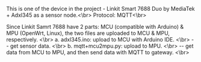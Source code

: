 This is one of the device in the project - Linkit Smart 7688 Duo by MediaTek + Adxl345 as a sensor node.<\br>
Protocol: MQTT<\br>

Since Linkit Samrt 7688 have 2 parts: MCU (compatible with Arduino) & MPU (OpenWrt, Linux), the two files are uploaded to MCU & MPU, respectively. <\br>
	a. adxl345.ino: upload to MCU with Arduino IDE. <\br>
			-- get sensor data. <\br>
	b. mqtt+mcu2mpu.py: upload to MPU. <\br>
			-- get data from MCU to MPU, and then send data with MQTT to gateway. <\br>

